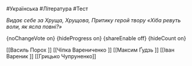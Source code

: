 #Українська #Література #Тест

*Видає себе за Хруща, Хрущова, Притику герой твору «Хіба ревуть воли, як ясла повні?»*

{noChangeVote on}
{hideProgress on}
{shareEnable off}
{hideCount on}

[[Василь Порох ]]
[[Чіпка Варениченко ]]
[[Максим Ґудзь ]]
[[Іван Вареник ]]
[[Грицько Чупруненко]]
